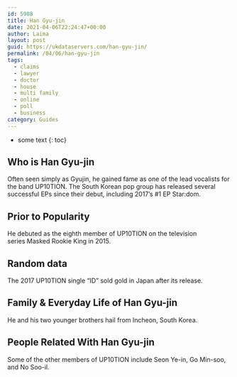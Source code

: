 ```yaml
---
id: 5908
title: Han Gyu-jin
date: 2021-04-06T22:24:47+00:00
author: Laima
layout: post
guid: https://ukdataservers.com/han-gyu-jin/
permalink: /04/06/han-gyu-jin
tags:
  - claims
  - lawyer
  - doctor
  - house
  - multi family
  - online
  - poll
  - business
category: Guides
---
```


* some text
{: toc}


## Who is Han Gyu-jin
                  
                  
                  
Often seen simply as Gyujin, he gained fame as one of the lead vocalists for the band UP10TION. The South Korean pop group has released several successful EPs since their debut, including 2017&#8217;s #1 EP Star:dom. 
                  
              
            
              
            
                
                
                
## Prior to Popularity
                  
                  
                  
He debuted as the eighth member of UP10TION on the television series Masked Rookie King in 2015. 
                  
              
            
              
            
                
                
                
## Random data
                  
                  
                  
The 2017 UP10TION single &#8220;ID&#8221; sold gold in Japan after its release. 
                  
              
            
              
            
                
                
                
## Family & Everyday Life of Han Gyu-jin
                  
                  
                  
He and his two younger brothers hail from Incheon, South Korea. 
                  
              
            
              
            
                
                
                
## People Related With Han Gyu-jin
                  
                  
                  
Some of the other members of UP10TION include Seon Ye-in, Go Min-soo, and No Soo-il. 
                  
              
            
              
            
                
              
            
              
              
            
            
              
            
          
          
          